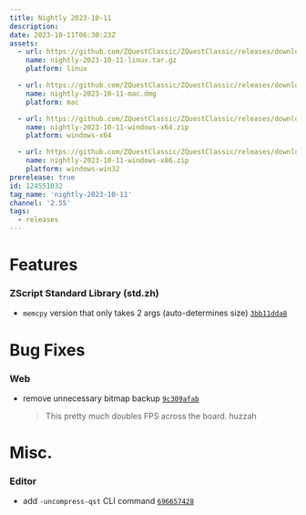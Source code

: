 ```yaml
---
title: Nightly 2023-10-11
description: 
date: 2023-10-11T06:30:23Z
assets: 
  - url: https://github.com/ZQuestClassic/ZQuestClassic/releases/download/nightly-2023-10-11/nightly-2023-10-11-linux.tar.gz
    name: nightly-2023-10-11-linux.tar.gz
    platform: linux

  - url: https://github.com/ZQuestClassic/ZQuestClassic/releases/download/nightly-2023-10-11/nightly-2023-10-11-mac.dmg
    name: nightly-2023-10-11-mac.dmg
    platform: mac

  - url: https://github.com/ZQuestClassic/ZQuestClassic/releases/download/nightly-2023-10-11/nightly-2023-10-11-windows-x64.zip
    name: nightly-2023-10-11-windows-x64.zip
    platform: windows-x64

  - url: https://github.com/ZQuestClassic/ZQuestClassic/releases/download/nightly-2023-10-11/nightly-2023-10-11-windows-x86.zip
    name: nightly-2023-10-11-windows-x86.zip
    platform: windows-win32
prerelease: true
id: 124551032
tag_name: 'nightly-2023-10-11'
channel: '2.55'
tags:
  - releases
---
```




# Features

### ZScript Standard Library (std.zh)

- `memcpy` version that only takes 2 args (auto-determines size) [`3bb11dda8`](https://github.com/ZQuestClassic/ZQuestClassic/commit/3bb11dda8a310c47daa93362ab1d172afcbb577b)

# Bug Fixes

### Web

- remove unnecessary bitmap backup [`9c309afab`](https://github.com/ZQuestClassic/ZQuestClassic/commit/9c309afab0d99f5e0fb0a8424f61bed71a1ae22b)
   &nbsp;
   >This pretty much doubles FPS across the board. huzzah 
   >

# Misc.

### Editor

- add `-uncompress-qst` CLI command [`696657428`](https://github.com/ZQuestClassic/ZQuestClassic/commit/696657428488dd3497836f527a6ce0b6255ab1db)

